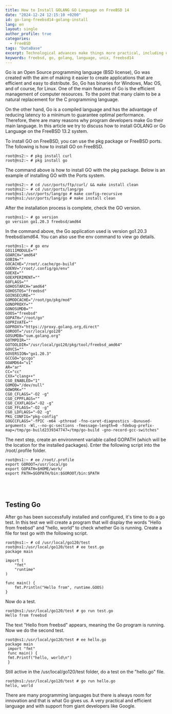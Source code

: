 ```yaml
---
title: How to Install GOLANG GO Language on FreeBSD 14
date: "2024-12-24 12:15:10 +0200"
id: go-lang-freebsd14-golang-install
lang: en
layout: single
author_profile: true
categories:
  - FreeBSD
tags: "DataBase"
excerpt: Technological advances make things more practical, including database management.
keywords: freebsd, go, golang, language, unix, freebsd14
---
```

Go is an Open Source programming language (BSD license), Go was created with the aim of making it easier to create applications that are efficient and easy to distribute. So, Go has binaries for Windows, Mac OS, and of course, for Linux. One of the main features of Go is the efficient management of computer resources. To the point that many claim to be a natural replacement for the C programming language.

On the other hand, Go is a compiled language and has the advantage of reducing latency to a minimum to guarantee optimal performance. Therefore, there are many reasons why program developers make Go their main language. In this article we try to discuss how to install GOLANG or Go Language on the FreeBSD 13.2 system.

To install GO on FreeBSD, you can use the pkg package or FreeBSD ports. The following is how to install GO on FreeBSD.

```
root@ns2:~ # pkg install curl
root@ns2:~ # pkg install go
```

The command above is how to install GO with the pkg package. Below is an example of installing GO with the Ports system.

```
root@ns2:~ # cd /usr/ports/ftp/curl/ && make install clean
root@ns2:~ # cd /usr/ports/lang/go
root@ns1:/usr/ports/lang/go # make config-recursive
root@ns1:/usr/ports/lang/go # make install clean
```

After the installation process is complete, check the GO version.

```
root@ns1:~ # go version
go version go1.20.3 freebsd/amd64
```

In the command above, the Go application used is version go1.20.3 freebsd/amd64. You can also use the env command to view go details.

```
root@ns1:~ # go env
GO111MODULE=""
GOARCH="amd64"
GOBIN=""
GOCACHE="/root/.cache/go-build"
GOENV="/root/.config/go/env"
GOEXE=""
GOEXPERIMENT=""
GOFLAGS=""
GOHOSTARCH="amd64"
GOHOSTOS="freebsd"
GOINSECURE=""
GOMODCACHE="/root/go/pkg/mod"
GONOPROXY=""
GONOSUMDB=""
GOOS="freebsd"
GOPATH="/root/go"
GOPRIVATE=""
GOPROXY="https://proxy.golang.org,direct"
GOROOT="/usr/local/go120"
GOSUMDB="sum.golang.org"
GOTMPDIR=""
GOTOOLDIR="/usr/local/go120/pkg/tool/freebsd_amd64"
GOVCS=""
GOVERSION="go1.20.3"
GCCGO="gccgo"
GOAMD64="v1"
AR="ar"
CC="cc"
CXX="clang++"
CGO_ENABLED="1"
GOMOD="/dev/null"
GOWORK=""
CGO_CFLAGS="-O2 -g"
CGO_CPPFLAGS=""
CGO_CXXFLAGS="-O2 -g"
CGO_FFLAGS="-O2 -g"
CGO_LDFLAGS="-O2 -g"
PKG_CONFIG="pkg-config"
GOGCCFLAGS="-fPIC -m64 -pthread -fno-caret-diagnostics -Qunused-arguments -Wl,--no-gc-sections -fmessage-length=0 -fdebug-prefix-map=/tmp/go-build2339347747=/tmp/go-build -gno-record-gcc-switches"
```

The next step, create an environment variable called GOPATH (which will be the location for the installed packages). Enter the following script into the /root/.profile folder.

```
root@ns1:~ # ee /root/.profile
export GOROOT=/usr/local/go
export GOPATH=$HOME/work/
export PATH=$GOPATH/bin:$GOROOT/bin:$PATH
```
<br><br/>
## Testing Go
After go has been successfully installed and configured, it's time to do a go test. In this test we will create a program that will display the words "Hello from freebsd" and "hello, world" to check whether Go is running. Create a file for test go with the following script.

```
root@ns1:~ # cd /usr/local/go120/test
root@ns1:/usr/local/go120/test # ee test.go
package main

import (
    "fmt"
    "runtime"
)

func main() {
    fmt.Println("Hello from", runtime.GOOS)
}
```

Now do a test.

```
root@ns1:/usr/local/go120/test # go run test.go
Hello from freebsd
```

The text "Hello from freebsd" appears, meaning the Go program is running. Now we do the second test.

```
root@ns1:/usr/local/go120/test # ee hello.go
package main
 import "fmt"
 func main() {
 fmt.Printf("hello, world\n")
 }
```

Still active in the /usr/local/go120/test folder, do a test on the "hello.go" file.

```
root@ns1:/usr/local/go120/test # go run hello.go
hello, world
```

There are many programming languages but there is always room for innovation and that is what Go gives us. A very practical and efficient language and with support from giant developers like Google.

